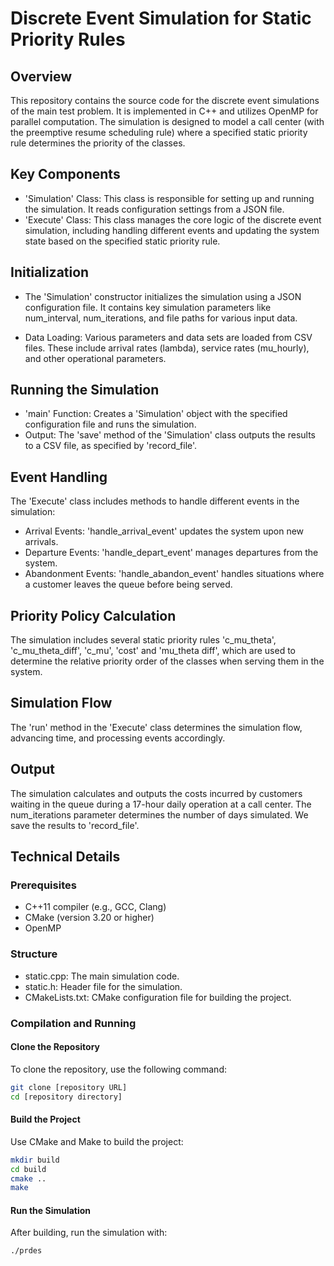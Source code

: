# Discrete Event Simulation for Static Priority Rules

## Overview

This repository contains the source code for the discrete event simulations of the main test problem. It is implemented in C++ and utilizes OpenMP for parallel computation. The simulation is designed to model a call center (with the preemptive resume scheduling rule) where a specified static priority rule determines the priority of the classes.  

## Key Components
- 'Simulation' Class: This class is responsible for setting up and running the simulation. It reads configuration settings from a JSON file.
- 'Execute' Class: This class manages the core logic of the discrete event simulation, including handling different events and updating the system state based on the specified static priority rule.

## Initialization
- The 'Simulation' constructor initializes the simulation using a JSON configuration file. It contains key simulation parameters like num_interval, num_iterations, and file paths for various input data.

- Data Loading: Various parameters and data sets are loaded from CSV files. These include arrival rates (lambda), service rates (mu_hourly), and other operational parameters.

## Running the Simulation
- 'main' Function: Creates a 'Simulation' object with the specified configuration file and runs the simulation.
- Output: The 'save' method of the 'Simulation' class outputs the results to a CSV file, as specified by 'record_file'.

## Event Handling
The 'Execute' class includes methods to handle different events in the simulation: 
- Arrival Events: 'handle_arrival_event' updates the system upon new arrivals.
- Departure Events: 'handle_depart_event' manages departures from the system.
- Abandonment Events: 'handle_abandon_event' handles situations where a customer leaves the queue before being served.

## Priority Policy Calculation
The simulation includes several static priority rules 'c_mu_theta', 'c_mu_theta_diff', 'c_mu', 'cost' and 'mu_theta diff', which are used to determine the relative priority order of the classes when serving them in the system.
  
## Simulation Flow
The 'run' method in the 'Execute' class determines the simulation flow, advancing time, and processing events accordingly. 

## Output
The simulation calculates and outputs the costs incurred by customers waiting in the queue during a 17-hour daily operation at a call center. The num_iterations parameter determines the number of days simulated. We save the results to 'record_file'. 

## Technical Details

### Prerequisites
- C++11 compiler (e.g., GCC, Clang)
- CMake (version 3.20 or higher)
- OpenMP

### Structure
- static.cpp: The main simulation code.
- static.h: Header file for the simulation.
- CMakeLists.txt: CMake configuration file for building the project.

### Compilation and Running

#### Clone the Repository
To clone the repository, use the following command:
```bash
git clone [repository URL]
cd [repository directory]
```

#### Build the Project
Use CMake and Make to build the project:
```bash
mkdir build
cd build
cmake ..
make
```

#### Run the Simulation
After building, run the simulation with: 
```bash
./prdes
```
